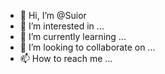 - 👋 Hi, I’m @Suior
- 👀 I’m interested in ...
- 🌱 I’m currently learning ...
- 💞️ I’m looking to collaborate on ...
- 📫 How to reach me ...

<!---
Suior/Suior is a ✨ special ✨ repository because its `README.md` (this file) appears on your GitHub profile.
You can click the Preview link to take a look at your changes.
--->
